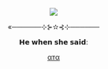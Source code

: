<p align="center">
  <img src="https://github.com/user-attachments/assets/8222b3df-9630-4b2b-a2ab-da179499c759">
</p>
<p align="center">«──────⊹⊱✫⊰⊹──────</p>
<p align="center">𝗛𝗲 𝘄𝗵𝗲𝗻 𝘀𝗵𝗲 𝘀𝗮𝗶𝗱: </p>
<p align="center">
  <a href="https://forevermortal.atabook.org/">αтα</a>
</ρ
